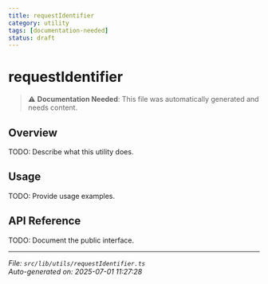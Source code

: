 ```yaml
---
title: requestIdentifier
category: utility
tags: [documentation-needed]
status: draft
---
```


# requestIdentifier

> ⚠️ **Documentation Needed**: This file was automatically generated and needs content.

## Overview

TODO: Describe what this utility does.

## Usage

TODO: Provide usage examples.

## API Reference

TODO: Document the public interface.

---

*File: `src/lib/utils/requestIdentifier.ts`*  
*Auto-generated on: 2025-07-01 11:27:28*
